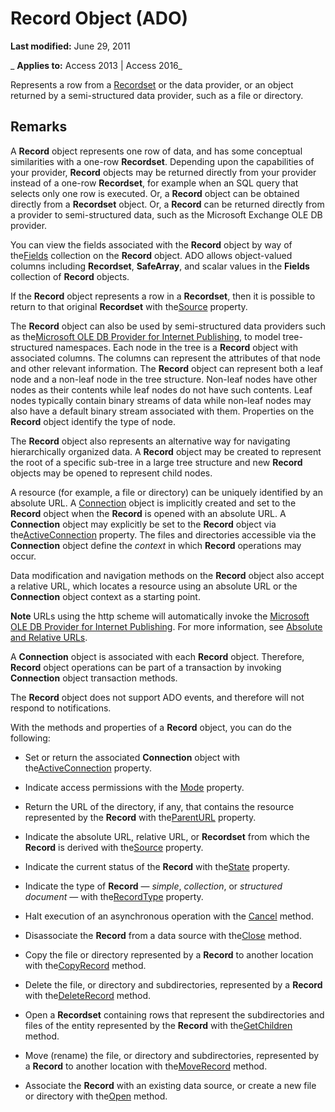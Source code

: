 
# Record Object (ADO)

 **Last modified:** June 29, 2011

 _ **Applies to:** Access 2013 | Access 2016_



Represents a row from a [Recordset](0f963bf8-f066-dc8a-b754-f427de712df1.md) or the data provider, or an object returned by a semi-structured data provider, such as a file or directory.

## Remarks

A  **Record** object represents one row of data, and has some conceptual similarities with a one-row **Recordset**. Depending upon the capabilities of your provider, **Record** objects may be returned directly from your provider instead of a one-row **Recordset**, for example when an SQL query that selects only one row is executed. Or, a **Record** object can be obtained directly from a **Recordset** object. Or, a **Record** can be returned directly from a provider to semi-structured data, such as the Microsoft Exchange OLE DB provider.

You can view the fields associated with the  **Record** object by way of the[Fields](029aa738-8726-54a6-1813-b152813948bc.md) collection on the **Record** object. ADO allows object-valued columns including **Recordset**, **SafeArray**, and scalar values in the **Fields** collection of **Record** objects.

If the  **Record** object represents a row in a **Recordset**, then it is possible to return to that original **Recordset** with the[Source](f36f0f5f-4493-d8c5-db4b-c72f5031bcb3.md) property.

The  **Record** object can also be used by semi-structured data providers such as the[Microsoft OLE DB Provider for Internet Publishing](5d1e8db5-dabb-0914-e11e-e2eac72bfa77.md), to model tree-structured namespaces. Each node in the tree is a  **Record** object with associated columns. The columns can represent the attributes of that node and other relevant information. The **Record** object can represent both a leaf node and a non-leaf node in the tree structure. Non-leaf nodes have other nodes as their contents while leaf nodes do not have such contents. Leaf nodes typically contain binary streams of data while non-leaf nodes may also have a default binary stream associated with them. Properties on the **Record** object identify the type of node.

The  **Record** object also represents an alternative way for navigating hierarchically organized data. A **Record** object may be created to represent the root of a specific sub-tree in a large tree structure and new **Record** objects may be opened to represent child nodes.

A resource (for example, a file or directory) can be uniquely identified by an absolute URL. A [Connection](c16023aa-0321-2513-ee71-255d6ffba03d.md) object is implicitly created and set to the **Record** object when the **Record** is opened with an absolute URL. A **Connection** object may explicitly be set to the **Record** object via the[ActiveConnection](5501b2d7-b62c-5fff-1edd-2b7efb3f8c4a.md) property. The files and directories accessible via the **Connection** object define the _context_ in which **Record** operations may occur.

Data modification and navigation methods on the  **Record** object also accept a relative URL, which locates a resource using an absolute URL or the **Connection** object context as a starting point.


 **Note**  URLs using the http scheme will automatically invoke the [Microsoft OLE DB Provider for Internet Publishing](5d1e8db5-dabb-0914-e11e-e2eac72bfa77.md). For more information, see [Absolute and Relative URLs](79a1f793-7154-1c13-7dfe-a1b8cd64e1ea.md).

A  **Connection** object is associated with each **Record** object. Therefore, **Record** object operations can be part of a transaction by invoking **Connection** object transaction methods.

The  **Record** object does not support ADO events, and therefore will not respond to notifications.

With the methods and properties of a  **Record** object, you can do the following:


- Set or return the associated  **Connection** object with the[ActiveConnection](5501b2d7-b62c-5fff-1edd-2b7efb3f8c4a.md) property.
    
- Indicate access permissions with the [Mode](62086f4f-8624-16c4-dae1-a17475d1864d.md) property.
    
- Return the URL of the directory, if any, that contains the resource represented by the  **Record** with the[ParentURL](ec7ec476-6f9e-8486-fe02-74995975df5c.md) property.
    
- Indicate the absolute URL, relative URL, or  **Recordset** from which the **Record** is derived with the[Source](f36f0f5f-4493-d8c5-db4b-c72f5031bcb3.md) property.
    
- Indicate the current status of the  **Record** with the[State](ade0a50c-e2d8-23ac-4ea9-b012fedcd5db.md) property.
    
- Indicate the type of  **Record** — _simple_, _collection_, or _structured document_ — with the[RecordType](a42001a6-7312-162d-dd71-c82f8c9d527f.md) property.
    
- Halt execution of an asynchronous operation with the [Cancel](747edc04-a5cc-3631-2d0b-82e7e41a76b7.md) method.
    
- Disassociate the  **Record** from a data source with the[Close](26a7cced-ebeb-70be-f5de-96a35711bc37.md) method.
    
- Copy the file or directory represented by a  **Record** to another location with the[CopyRecord](724e4358-f216-8e47-5bab-c72770ece5a4.md) method.
    
- Delete the file, or directory and subdirectories, represented by a  **Record** with the[DeleteRecord](ba71187f-e580-bba8-f41b-bedfa0bc2b04.md) method.
    
- Open a  **Recordset** containing rows that represent the subdirectories and files of the entity represented by the **Record** with the[GetChildren](998cf640-ffc7-51e1-4d1e-4797f7cdea4a.md) method.
    
- Move (rename) the file, or directory and subdirectories, represented by a  **Record** to another location with the[MoveRecord](efc341a2-0e08-a838-5925-8d4c46377e48.md) method.
    
- Associate the  **Record** with an existing data source, or create a new file or directory with the[Open](ba71c5c7-326e-d3b6-0e74-e8343ee6896f.md) method.
    
